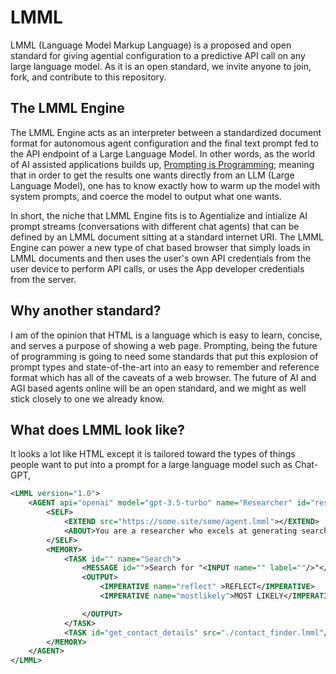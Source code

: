 # LMML
LMML (Language Model Markup Language) is a proposed and open standard for giving agential configuration to a predictive API call on any large language model. As it is an open standard, we invite anyone to join, fork, and contribute to this repository.

## The LMML Engine
The LMML Engine acts as an interpreter between a standardized document format for autonomous agent configuration and the final text prompt fed to the API endpoint of a Large Language Model. In other words, as the world of AI assisted applications builds up, [Prompting is Programming](https://arxiv.org/abs/2212.06094); meaning that in order to get the results one wants directly from an LLM (Large Language Model), one has to know exactly how to warm up the model with system prompts, and coerce the model to output what one wants.

In short, the niche that LMML Engine fits is to Agentialize and intialize AI prompt streams (conversations with different chat agents) that can be defined by an LMML document sitting at a standard internet URI. The LMML Engine can power a new type of chat based browser that simply loads in LMML documents and then uses the user's own API credentials from the user device to perform API calls, or uses the App developer credentials from the server.

## Why another standard?

I am of the opinion that HTML is a language which is easy to learn, concise, and serves a purpose of showing a web page. Prompting, being the future of programming is going to need some standards that put this explosion of prompt types and state-of-the-art into an easy to remember and reference format which has all of the caveats of a web browser. The future of AI and AGI based agents online will be an open standard, and we might as well stick closely to one we already know.

## What does LMML look like?

It looks a lot like HTML except it is tailored toward the types of things people want to put into a prompt for a large language model such as Chat-GPT, 

```xml
<LMML version="1.0">
	<AGENT api="openai" model="gpt-3.5-turbo" name="Researcher" id="researcher">
		<SELF>
			<EXTEND src="https://some.site/some/agent.lmml"></EXTEND>
			<ABOUT>You are a researcher who excels at generating search terms and finding lists of possible leads to solve a given problem or provide research reports on a recent topic. Leads are delivered in the form of a list of the most likely URLs. You can also find leads in the form of contacts. You self improve through self reflection and learning from mistakes.</ABOUT>
		</SELF>
		<MEMORY>
			<TASK id="" name="Search">
				<MESSAGE id="">Search for "<INPUT name="" label=""/>"</MESSAGE>
				<OUTPUT>
					<IMPERATIVE name="reflect" >REFLECT</IMPERATIVE>
					<IMPERATIVE name="mostlikely">MOST LIKELY</IMPERATIVE>

				</OUTPUT>
			</TASK>
			<TASK id="get_contact_details" src="./contact_finder.lmml"/>
		</MEMORY>
	</AGENT>
</LMML>
```
